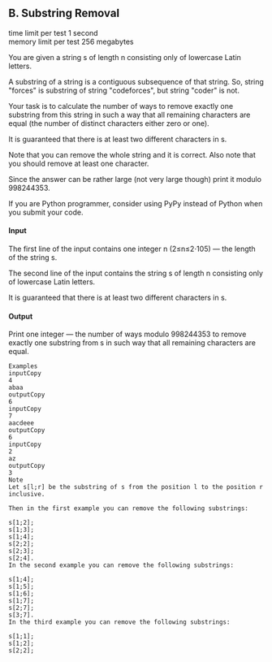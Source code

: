 ## B. Substring Removal

time limit per test 1 second  
memory limit per test 256 megabytes

You are given a string s of length n consisting only of lowercase Latin letters.

A substring of a string is a contiguous subsequence of that string. So, string "forces" is substring of string "codeforces", but string "coder" is not.

Your task is to calculate the number of ways to remove exactly one substring from this string in such a way that all remaining characters are equal (the number of distinct characters either zero or one).

It is guaranteed that there is at least two different characters in s.

Note that you can remove the whole string and it is correct. Also note that you should remove at least one character.

Since the answer can be rather large (not very large though) print it modulo 998244353.

If you are Python programmer, consider using PyPy instead of Python when you submit your code.

#### Input

The first line of the input contains one integer n (2≤n≤2⋅105) — the length of the string s.

The second line of the input contains the string s of length n consisting only of lowercase Latin letters.

It is guaranteed that there is at least two different characters in s.

#### Output

Print one integer — the number of ways modulo 998244353 to remove exactly one substring from s in such way that all remaining characters are equal.

```
Examples
inputCopy
4
abaa
outputCopy
6
inputCopy
7
aacdeee
outputCopy
6
inputCopy
2
az
outputCopy
3
Note
Let s[l;r] be the substring of s from the position l to the position r inclusive.

Then in the first example you can remove the following substrings:

s[1;2];
s[1;3];
s[1;4];
s[2;2];
s[2;3];
s[2;4].
In the second example you can remove the following substrings:

s[1;4];
s[1;5];
s[1;6];
s[1;7];
s[2;7];
s[3;7].
In the third example you can remove the following substrings:

s[1;1];
s[1;2];
s[2;2];
```
